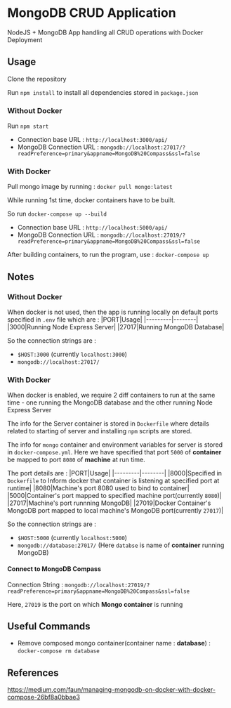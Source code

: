 # MongoDB CRUD Application 

NodeJS + MongoDB App handling all CRUD operations with Docker Deployment

## Usage

Clone the repository

Run `npm install` to install all dependencies stored in `package.json`

### Without Docker
Run `npm start`
* Connection base URL : `http://localhost:3000/api/`
* MongoDB Connection URL : `mongodb://localhost:27017/?readPreference=primary&appname=MongoDB%20Compass&ssl=false` 

### With Docker
Pull mongo image by running : `docker pull mongo:latest`

While running 1st time, docker containers have to be built. 

So run `docker-compose up --build`
* Connection base URL : `http://localhost:5000/api/`
* MongoDB Connection URL : `mongodb://localhost:27019/?readPreference=primary&appname=MongoDB%20Compass&ssl=false`

After building containers, to run the program, use : 
`docker-compose up`

## Notes 

### Without Docker 

When docker is not used, then the app is running locally on default ports specified in `.env` file which are : 
|PORT|Usage|
|---------|--------|
|3000|Running Node Express Server|
|27017|Running MongoDB Database|

So the connection strings are : 
 * `$HOST:3000` (currently `localhost:3000`)
 * `mongodb://localhost:27017/` 

### With Docker

When docker is enabled, we require 2 diff containers to run at the same time - one running the MongoDB database and the other running Node Express Server

The info for the Server container is stored in `Dockerfile` where details related to starting of server and installing `npm` scripts are stored.

The info for `mongo` container and environment variables for server is stored in `docker-compose.yml`. Here we have specified that port `5000` of <b>container</b> be mapped to port `8080` of <b>machine</b> at run time.

The port details are : 
|PORT|Usage|
|---------|--------|
|8000|Specified in `Dockerfile` to Inform docker that container is listening at specified port at runtime|
|8080|Machine's port 8080 used to bind to container|
|5000|Container's port mapped to specified machine port(currently `8080`)|
|27017|Machine's port runnning MongoDB|
|27019|Docker Container's MongoDB port mapped to local machine's MongoDB port(currently  `27017`)|

So the connection strings are :
 * `$HOST:5000` (currently `localhost:5000`)
 * `mongodb://database:27017/` (Here `databse` is name of <b>container</b> running MongoDB)

#### Connect to MongoDB Compass

Connection String : `mongodb://localhost:27019/?readPreference=primary&appname=MongoDB%20Compass&ssl=false`

Here, `27019` is the port on which <b>Mongo container</b> is running


## Useful Commands

* Remove composed mongo container(container name : <b>database</b>) : `docker-compose rm database`

## References
https://medium.com/faun/managing-mongodb-on-docker-with-docker-compose-26bf8a0bbae3
